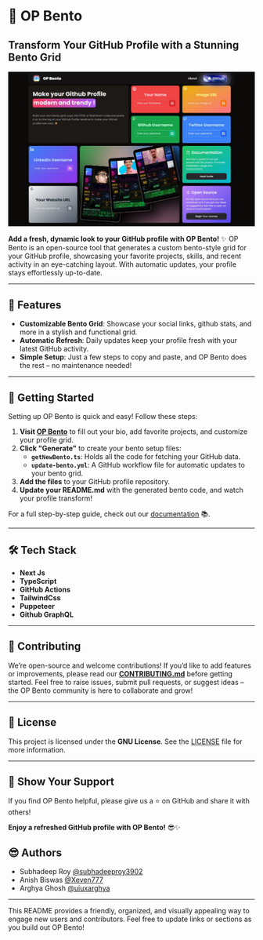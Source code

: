 # 🧊 OP Bento 
## Transform Your GitHub Profile with a Stunning Bento Grid

![screenshot](src/app/opengraph-image.jpg)

**Add a fresh, dynamic look to your GitHub profile with OP Bento!** ✨ OP Bento is an open-source tool that generates a custom bento-style grid for your GitHub profile, showcasing your favorite projects, skills, and recent activity in an eye-catching layout. With automatic updates, your profile stays effortlessly up-to-date.

---

## 🎨 Features

- **Customizable Bento Grid**: Showcase your social links, github stats, and more in a stylish and functional grid.
- **Automatic Refresh**: Daily updates keep your profile fresh with your latest GitHub activity.
- **Simple Setup**: Just a few steps to copy and paste, and OP Bento does the rest – no maintenance needed!

---

## 📖 Getting Started

Setting up OP Bento is quick and easy! Follow these steps:

1. **Visit [OP Bento](https://opbento.edgexhq.tech)** to fill out your bio, add favorite projects, and customize your profile grid.
2. **Click "Generate"** to create your bento setup files:
   - **`getNewBento.ts`**: Holds all the code for fetching your GitHub data.
   - **`update-bento.yml`**: A GitHub workflow file for automatic updates to your bento grid.
3. **Add the files** to your GitHub profile repository.
4. **Update your README.md** with the generated bento code, and watch your profile transform!

For a full step-by-step guide, check out our [documentation](https://opbento.edgexhq.tech/guide) 📚.

---

## 🛠️ Tech Stack

- **Next Js**
- **TypeScript**
- **GitHub Actions**
- **TailwindCss**
- **Puppeteer**
- **Github GraphQL**

---

## 🤝 Contributing

We’re open-source and welcome contributions! If you’d like to add features or improvements, please read our **[CONTRIBUTING.md](CONTRIBUTING.md)** before getting started. Feel free to raise issues, submit pull requests, or suggest ideas – the OP Bento community is here to collaborate and grow!

---

## 📜 License

This project is licensed under the **GNU License**. See the [LICENSE](https://github.com/edgexhq/opbento/blob/main/LICENSE) file for more information.

---

## 🌟 Show Your Support

If you find OP Bento helpful, please give us a ⭐ on GitHub and share it with others!

**Enjoy a refreshed GitHub profile with OP Bento!** 😎✨

## 😎 Authors 

- Subhadeep Roy [@subhadeeproy3902](git.new/Subha)
- Anish Biswas [@Xeven777](git.new/anish)
- Arghya Ghosh [@uiuxarghya](git.new/uiuxarghya)

---

This README provides a friendly, organized, and visually appealing way to engage new users and contributors. Feel free to update links or sections as you build out OP Bento!

